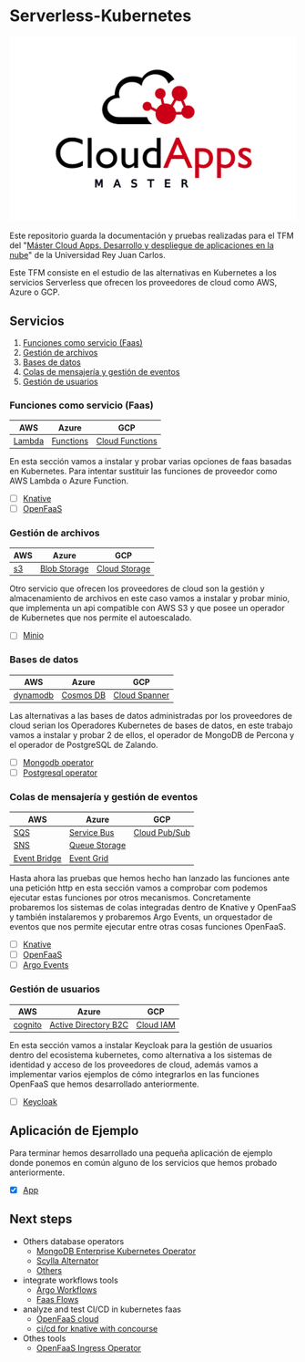 # Serverless-Kubernetes

![Master Cloud apps ](./out/masterCloudApps.png)

Este repositorio guarda la documentación y pruebas realizadas para el TFM del
"[Máster Cloud Apps. Desarrollo y despliegue de aplicaciones en la nube](https://www.codeurjc.es/mastercloudapps/)" de la Universidad Rey Juan Carlos.

Este TFM consiste en el estudio de las alternativas en Kubernetes a los servicios Serverless
que ofrecen los proveedores de cloud como AWS, Azure o GCP.

## Servicios

1. [Funciones como servicio (Faas)](#funciones-como-servicio-faas)
1. [Gestión de archivos](#gestión-de-archivos)
1. [Bases de datos](#bases-de-datos)
1. [Colas de mensajería y gestión de eventos](#colas-de-mensajería-y-gestión-de-eventos)
1. [Gestión de usuarios](#gestión-de-usuarios)

### Funciones como servicio (Faas)

| AWS                                         | Azure                                                              | GCP                                                   |
|---------------------------------------------|--------------------------------------------------------------------|-------------------------------------------------------|
| [Lambda](https://aws.amazon.com/es/lambda/) | [Functions](https://azure.microsoft.com/es-es/services/functions/) | [Cloud Functions](https://cloud.google.com/functions) |

 En esta sección vamos a instalar y probar varias opciones de faas basadas en Kubernetes. Para intentar sustituir las funciones de proveedor como AWS Lambda o Azure Function.

- [ ] [Knative](/1.faas/knative/readme.md)
- [ ] [OpenFaaS](/1.faas/OpenFaaS/readme.md)
<!-- - [ ] [Openwisk](/1.faas/openwisk/readme.md) -->

### Gestión de archivos

| AWS                                 | Azure                                                                     | GCP                                                         |
|-------------------------------------|---------------------------------------------------------------------------|-------------------------------------------------------------|
| [s3](https://aws.amazon.com/es/s3/) | [Blob Storage](https://azure.microsoft.com/es-es/services/storage/blobs/) | [Cloud Storage](https://cloud.google.com/storage?hl=es-419) |

Otro servicio que ofrecen los proveedores de cloud son la gestión y almacenamiento de archivos en este caso vamos a instalar y probar minio,
que implementa un api compatible con AWS S3 y que posee un operador de Kubernetes que nos permite el autoescalado.

- [ ] [Minio](/2.GestionArchivos/minio/readme.md)

### Bases de datos

| AWS                                             | Azure                                                              | GCP                                               |
|-------------------------------------------------|--------------------------------------------------------------------|---------------------------------------------------|
| [dynamodb](https://aws.amazon.com/es/dynamodb/) | [Cosmos DB](https://azure.microsoft.com/es-es/services/cosmos-db/) | [Cloud Spanner](https://cloud.google.com/spanner) |

Las alternativas a las bases de datos administradas por los proveedores de cloud serian los Operadores Kubernetes de bases de datos,
en este trabajo vamos a instalar y probar 2 de ellos, el operador de MongoDB de Percona y el operador de PostgreSQL de Zalando.

- [ ] [Mongodb operator](/3.BasesDeDatos/perconaMongodb/readme.md)
- [ ] [Postgresql operator](/3.BasesDeDatos/zalandoPostgresOperator/readme.md)

### Colas de mensajería y gestión de eventos

| AWS                                                    | Azure                                                                       | GCP                                                   |
|--------------------------------------------------------|-----------------------------------------------------------------------------|-------------------------------------------------------|
| [SQS](https://aws.amazon.com/es/sqs/)                  | [Service Bus](https://azure.microsoft.com/es-es/services/service-bus/)      | [Cloud Pub/Sub](https://cloud.google.com/pubsub/docs) |
| [SNS](https://aws.amazon.com/es/sns/)                  | [Queue Storage](https://azure.microsoft.com/es-es/services/storage/queues/) |                                                       |
| [Event Bridge](https://aws.amazon.com/es/eventbridge/) | [Event Grid](https://azure.microsoft.com/es-es/services/event-grid/)        |                                                       |

Hasta ahora las pruebas que hemos hecho han lanzado las funciones ante una petición http
en esta sección vamos a comprobar com podemos ejecutar estas funciones por otros mecanismos.
Concretamente probaremos los sistemas de colas integradas dentro de Knative y OpenFaaS y también
instalaremos y probaremos Argo Events, un orquestador de eventos que nos permite ejecutar entre otras cosas funciones OpenFaaS.

- [ ] [Knative](/4.ColasEventos/Knative/events.md)
- [ ] [OpenFaaS](/4.ColasEventos/OpenFaaS/events.md)
- [ ] [Argo Events](/4.ColasEventos/ArgoEvents/readme.md)

### Gestión de usuarios

| AWS                                           | Azure                                                                                                        | GCP                                       |
|-----------------------------------------------|--------------------------------------------------------------------------------------------------------------|-------------------------------------------|
| [cognito](https://aws.amazon.com/es/cognito/) | [Active Directory B2C](https://azure.microsoft.com/es-es/services/active-directory/external-identities/b2c/) | [Cloud IAM](https://cloud.google.com/iam) |

En esta sección vamos a instalar Keycloak para la gestión de usuarios dentro del ecosistema kubernetes, como alternativa a los sistemas de identidad y acceso de los proveedores de cloud,
además vamos a implementar varios ejemplos de cómo integrarlos en las funciones OpenFaaS que hemos desarrollado anteriormente.

- [ ] [Keycloak](/5.Usuarios/Keycloak/readme.md)

## Aplicación de Ejemplo

Para terminar hemos desarrollado una pequeña aplicación de ejemplo donde ponemos en común alguno de los servicios que hemos probado anteriormente.

- [X] [App](/6.app/readme.md)

## Next steps

- Others database operators
  - [MongoDB Enterprise Kubernetes Operator](https://github.com/mongodb/mongodb-enterprise-kubernetes)
  - [Scylla Alternator](https://docs.scylladb.com/using-scylla/alternator/)
  - [Others](https://operatorhub.io/?category=Database)
- integrate workflows tools
  - [Argo Workflows](https://argoproj.github.io/projects/argo)
  - [Faas Flows](https://github.com/s8sg/faas-flow)
- analyze and test CI/CD in kubernetes faas
  - [OpenFaaS cloud](https://github.com/openfaas/openfaas-cloud)
  - [ci/cd for knative with concourse](https://medium.com/aptomi/ci-cd-for-knative-serverless-apps-on-kubernetes-with-concourse-54bafef51767)
- Othes tools
  - [OpenFaaS Ingress Operator](https://github.com/openfaas/ingress-operator)
